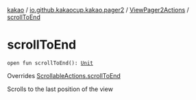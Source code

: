 [kakao](../../index.md) / [io.github.kakaocup.kakao.pager2](../index.md) / [ViewPager2Actions](index.md) / [scrollToEnd](./scroll-to-end.md)

# scrollToEnd

`open fun scrollToEnd(): `[`Unit`](https://kotlinlang.org/api/latest/jvm/stdlib/kotlin/-unit/index.html)

Overrides [ScrollableActions.scrollToEnd](../../io.github.kakaocup.kakao.common.actions/-scrollable-actions/scroll-to-end.md)

Scrolls to the last position of the view


